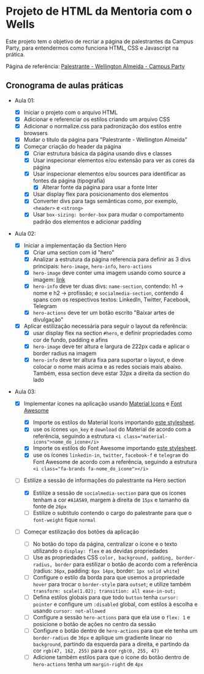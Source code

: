 # Projeto de HTML da Mentoria com o Wells

Este projeto tem o objetivo de recriar a página de palestrantes da Campus Party, para entendermos como funciona HTML, CSS e Javascript na prática.

Página de referência: [Palestrante - Wellington Almeida - Campus Party](https://app.4.events/palestrante-wellington-almeida-4937-c18443)

## Cronograma de aulas práticas

- Aula 01:

  - [x] Iniciar o projeto com o arquivo HTML
  - [x] Adicionar e referenciar os estilos criando um arquivo CSS
  - [x] Adicionar o normalize.css para padronização dos estilos entre browsers
  - [x] Mudar o título da página para "Palestrante - Wellington Almeida"
  - [x] Começar criação do header da página
    - [x] Criar estrutura básica da página usando divs e classes
    - [x] Usar inspecionar elementos e/ou extensão para ver as cores da página
    - [x] Usar inspecionar elementos e/ou sources para identificar as fontes da página (tipografia)
      - [x] Alterar fonte da página para usar a fonte Inter
    - [x] Usar display flex para posicionamento dos elementos
    - [x] Converter divs para tags semânticas como, por exemplo, `<header>` e `<strong>`
    - [x] Usar `box-sizing: border-box` para mudar o comportamento padrão dos elementos e adicionar padding

- Aula 02:

  - [x] Iniciar a implementação da Section Hero
    - [x] Criar uma section com id "hero"
    - [x] Analizar a estrutura da página referencia para definir as 3 divs principais: `hero-image`, `hero-info`, `hero-actions`
    - [x] `hero-image` deve conter uma imagem usando como source a imagem: [link](https://vp2uploads.s3.amazonaws.com/18443/65/palestrantes/d0658d9008c7237409ef4e4fa8cbca654b3f5fbc.png)
    - [x] `hero-info` deve ter duas divs: `name-section`, contendo: h1 -> nome e h2 -> profissão; e `socialmedia-section`, contendo 4 spans com os respectivos textos: LinkedIn, Twitter, Facebook, Telegram
    - [x] `hero-actions` deve ter um botão escrito "Baixar artes de divulgação"
  - [x] Aplicar estilização necessária para seguir o layout da referência:
    - [x] usar display flex na section `#hero`, e definir propriedades como cor de fundo, padding e afins
    - [x] `hero-image` deve ter altura e largura de 222px cada e aplicar o border radius na imagem
    - [x] `hero-info` deve ter altura fixa para suportar o layout, e deve colocar o nome mais acima e as redes sociais mais abaixo. Também, essa section deve estar 32px a direita da section do lado

- Aula 03:

  - [x] Implementar ícones na aplicação usando [Material Icons](https://fonts.google.com/icons) e [Font Awesome](https://fontawesome.com/icons)

    - [x] Importe os estilos do Material Icons importando [este stylesheet](https://fonts.googleapis.com/icon?family=Material+Icons).
    - [x] use os ícones `vpn_key` e `download` do Material de acordo com a referência, seguindo a estrutura `<i class="material-icons">nome_do_icone</i>`
    - [x] Importe os estilos do Font Awesome importando [este stylesheet](https://cdnjs.cloudflare.com/ajax/libs/font-awesome/6.0.0-beta3/css/all.min.css).
    - [x] use os ícones `linkedin-in`, `twitter`, `facebook-f` e `telegram` do Font Awesome de acordo com a referência, seguindo a estrutura `<i class="fa-brands fa-nome_do_icone"></i>`

  - [ ] Estilize a sessão de informações do palestrante na Hero section
    - [x] Estilize a sessão de `socialmedia-section` para que os ícones tenham a cor `#A1A5A9`, margem à direita de `15px` e tamanho da fonte de `26px`
    - [ ] Estilize o subtítulo contendo o cargo do palestrante para que o `font-weight` fique `normal`
  - [ ] Começar estilização dos botões da aplicação
    - [ ] No botão do topo da página, centralizar o ícone e o texto utilizando o `display: flex` e as devidas propriedades
    - [ ] Use as propriedades CSS `color, background, padding, border-radius, border` para estilizar o botão de acordo com a referência (radius: `36px`, padding: `6px 14px`, border: `1px solid white`)
    - [ ] Configure o estilo da borda para que usemos a propriedade `hover` para trocar o `border-style` para `outset`; e utilize também `transform: scale(1.02); transition: all ease-in-out;`
    - [ ] Defina estilos globais para que todo `button` tenha `cursor: pointer` e configure um `:disabled` global, com estilos à escolha e usando `cursor: not-allowed`
    - [ ] Configure a sessão `hero-actions` para que ela use o `flex: 1` e posicione o botão de ações no centro da sessão
    - [ ] Configure o botão dentro de `hero-actions` para que ele tenha um `border-radius` de `36px` e aplique um gradiente linear no `background`, partindo da esquerda para a direita, e partindo da cor `rgb(47, 162, 255)` para a cor `rgb(0, 255, 47)`
    - [ ] Adicione também estilos para que o ícone do botão dentro de `hero-actions` tenha um `margin-right` de `4px`
